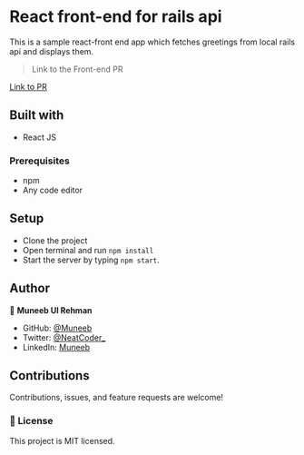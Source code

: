 # React front-end for rails api

This is a sample react-front end app which fetches greetings from local rails api and displays them.

> Link to the Front-end PR

[Link to PR](https://github.com/muneebulrehman/hello-world-backend/pull/1)

## Built with

- React JS

### Prerequisites

- npm
- Any code editor

## Setup

- Clone the project
- Open terminal and run `npm install`
- Start the server by typing `npm start`.

## Author

👤 **Muneeb Ul Rehman**

- GitHub: [@Muneeb](https://github.com/muneebulrehman)
- Twitter: [@NeatCoder\_](https://twitter.com/NeatCoder_)
- LinkedIn: [Muneeb](https://www.linkedin.com/in/muneebulrehman/)

## Contributions

Contributions, issues, and feature requests are welcome!

### 📝 License

This project is MIT licensed.
